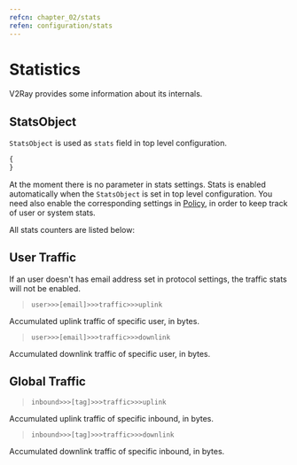 ```yaml
---
refcn: chapter_02/stats
refen: configuration/stats
---
```


# Statistics

V2Ray provides some information about its internals.

## StatsObject

`StatsObject` is used as `stats` field in top level configuration.

```javascript
{
}
```

At the moment there is no parameter in stats settings. Stats is enabled automatically when the `StatsObject` is set in top level configuration. You need also enable the corresponding settings in [Policy](policy.md), in order to keep track of user or system stats.

All stats counters are listed below:

## User Traffic

If an user doesn't has email address set in protocol settings, the traffic stats will not be enabled.

> `user>>>[email]>>>traffic>>>uplink`

Accumulated uplink traffic of specific user, in bytes.

> `user>>>[email]>>>traffic>>>downlink`

Accumulated downlink traffic of specific user, in bytes.

## Global Traffic

> `inbound>>>[tag]>>>traffic>>>uplink`

Accumulated uplink traffic of specific inbound, in bytes.

> `inbound>>>[tag]>>>traffic>>>downlink`

Accumulated downlink traffic of specific inbound, in bytes.